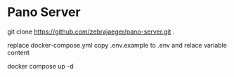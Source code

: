 # Pano Server

git clone https://github.com/zebrajaeger/pano-server.git .

replace docker-compose.yml
copy .env.example to .env and relace variable content

docker compose up -d